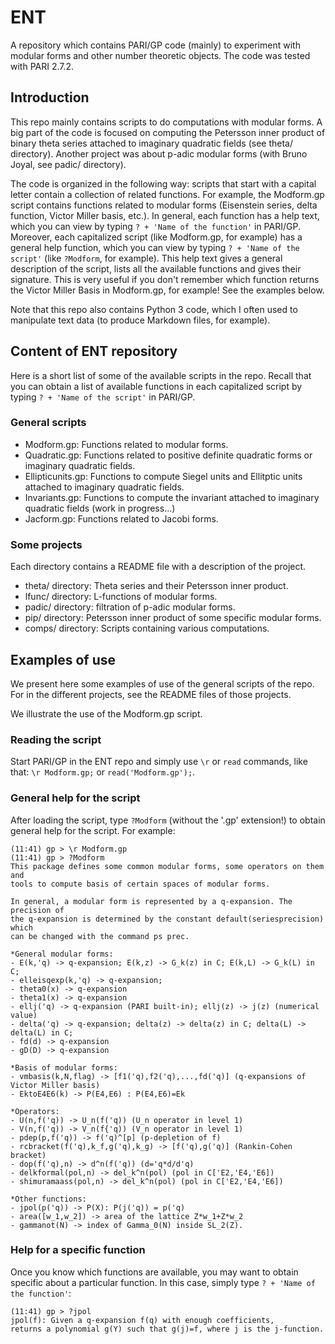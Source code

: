 # ENT
A repository which contains PARI/GP code (mainly) to experiment with modular forms
and other number theoretic objects. The code was tested with PARI 2.7.2.

## Introduction
This repo mainly contains scripts to do computations with modular forms. A big
part of the code is focused on computing the Petersson inner product of binary
theta series attached to imaginary quadratic fields (see theta/ directory).
Another project was about p-adic modular forms (with Bruno Joyal, see padic/
directory).

The code is organized in the following way: scripts that start with a capital
letter contain a collection of related functions. For example, the Modform.gp
script contains functions related to modular forms (Eisenstein series, delta
function, Victor Miller basis, etc.). In general, each function has a help text,
which you can view by typing `? + 'Name of the function'` in PARI/GP. Moreover,
each capitalized script (like Modform.gp, for example) has a general help
function, which you can view by typing `? + 'Name of the script'` (like
`?Modform`, for example). This help text gives a general description of the
script, lists all the available functions and gives their signature. This is
very useful if you don't remember which function returns the Victor Miller Basis
in Modform.gp, for example! See the examples below.

Note that this repo also contains Python 3 code, which I often used to
manipulate text data (to produce Markdown files, for example).

## Content of ENT repository
Here is a short list of some of the available scripts in the repo. Recall that
you can obtain a list of available functions in each capitalized script by
typing `? + 'Name of the script'` in PARI/GP.

### General scripts
- Modform.gp: Functions related to modular forms.
- Quadratic.gp: Functions related to positive definite quadratic forms or
imaginary quadratic fields.
- Ellipticunits.gp: Functions to compute Siegel units and Ellitptic units attached to imaginary quadratic fields.
- Invariants.gp: Functions to compute the invariant attached to imaginary quadratic fields (work in progress...)
- Jacform.gp: Functions related to Jacobi forms.

### Some projects
Each directory contains a README file with a description of the project.

- theta/ directory: Theta series and their Petersson inner product.
- lfunc/ directory: L-functions of modular forms.
- padic/ directory: filtration of p-adic modular forms.
- pip/ directory: Petersson inner product of some specific modular forms.
- comps/ directory: Scripts containing various computations.

## Examples of use
We present here some examples of use of the general scripts of the repo. For
in the different projects, see the README files of those projects.

We illustrate the use of the Modform.gp script.

### Reading the script
Start PARI/GP in the ENT repo and simply use `\r` or `read` commands, like that:
`\r Modform.gp;` or `read('Modform.gp');`.

### General help for the script
After loading the script, type `?Modform` (without the '.gp' extension!) to
obtain general help for the script. For example:

```
(11:41) gp > \r Modform.gp
(11:41) gp > ?Modform
This package defines some common modular forms, some operators on them and
tools to compute basis of certain spaces of modular forms.

In general, a modular form is represented by a q-expansion. The precision of
the q-expansion is determined by the constant default(seriesprecision) which
can be changed with the command ps prec.

*General modular forms:
- E(k,'q) -> q-expansion; E(k,z) -> G_k(z) in C; E(k,L) -> G_k(L) in C;
- elleisqexp(k,'q) -> q-expansion;
- theta0(x) -> q-expansion
- theta1(x) -> q-expansion
- ellj('q) -> q-expansion (PARI built-in); ellj(z) -> j(z) (numerical value)
- delta('q) -> q-expansion; delta(z) -> delta(z) in C; delta(L) -> delta(L) in C;
- fd(d) -> q-expansion
- gD(D) -> q-expansion

*Basis of modular forms:
- vmbasis(k,N,flag) -> [f1('q),f2('q),...,fd('q)] (q-expansions of Victor Miller basis)
- EktoE4E6(k) -> P(E4,E6) : P(E4,E6)=Ek

*Operators:
- U(n,f('q)) -> U_n(f('q)) (U_n operator in level 1)
- V(n,f('q)) -> V_n(f{'q)) (V_n operator in level 1)
- pdep(p,f('q)) -> f('q)^[p] (p-depletion of f)
- rcbracket(f('q),k_f,g('q),k_g) -> [f('q),g('q)] (Rankin-Cohen bracket)
- dop(f('q),n) -> d^n(f('q)) (d='q*d/d'q)
- delkformal(pol,n) -> del_k^n(pol) (pol in C['E2,'E4,'E6])
- shimuramaass(pol,n) -> del_k^n(pol) (pol in C['E2,'E4,'E6])

*Other functions:
- jpol(p('q)) -> P(X): P(j('q)) = p('q)
- area([w_1,w_2]) -> area of the lattice Z*w_1+Z*w_2
- gammanot(N) -> index of Gamma_0(N) inside SL_2(Z).
```

### Help for a specific function
Once you know which functions are available, you may want to obtain specific
about a particular function. In this case, simply type `? + 'Name of the function'`:

```
(11:41) gp > ?jpol
jpol(f): Given a q-expansion f(q) with enough coefficients,
returns a polynomial g(Y) such that g(j)=f, where j is the j-function.
```
